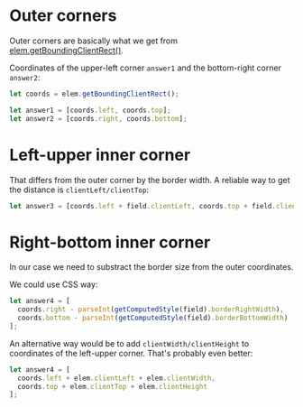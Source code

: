 # Outer corners

Outer corners are basically what we get from  [elem.getBoundingClientRect()](https://developer.mozilla.org/en-US/docs/DOM/element.getBoundingClientRect).

Coordinates of the upper-left corner `answer1` and the bottom-right corner `answer2`:

```js
let coords = elem.getBoundingClientRect();

let answer1 = [coords.left, coords.top];
let answer2 = [coords.right, coords.bottom];
```

# Left-upper inner corner

That differs from the outer corner by the border width. A reliable way to get the distance is `clientLeft/clientTop`:

```js
let answer3 = [coords.left + field.clientLeft, coords.top + field.clientTop];
```

# Right-bottom inner corner

In our case we need to substract the border size from the outer coordinates.

We could use CSS way:

```js
let answer4 = [
  coords.right - parseInt(getComputedStyle(field).borderRightWidth),
  coords.bottom - parseInt(getComputedStyle(field).borderBottomWidth)
];
```

An alternative way would be to add `clientWidth/clientHeight` to coordinates of the left-upper corner. That's probably even better:

```js
let answer4 = [
  coords.left + elem.clientLeft + elem.clientWidth,
  coords.top + elem.clientTop + elem.clientHeight
];
```
